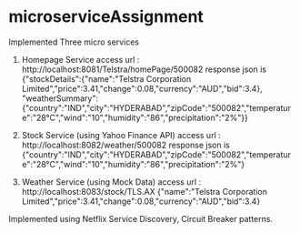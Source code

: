 # microserviceAssignment
Implemented Three micro services 
1) Homepage Service
access url : http://localhost:8081/Telstra/homePage/500082
response json is {"stockDetails":{"name":"Telstra Corporation Limited","price":3.41,"change":0.08,"currency":"AUD","bid":3.4},
"weatherSummary":{"country":"IND","city":"HYDERABAD","zipCode":"500082","temperature":"28°C","wind":"10","humidity":"86","precipitation":"2%"}}

 2) Stock Service (using Yahoo Finance API)
access url : http://localhost:8082/weather/500082
response json is {"country":"IND","city":"HYDERABAD","zipCode":"500082","temperature":"28°C","wind":"10","humidity":"86","precipitation":"2%"}

3) Weather Service (using Mock Data)
access url : http://localhost:8083/stock/TLS.AX
{"name":"Telstra Corporation Limited","price":3.41,"change":0.08,"currency":"AUD","bid":3.4}

Implemented using Netflix Service Discovery, Circuit Breaker patterns.

